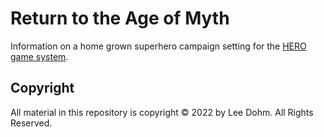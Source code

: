 # Return to the Age of Myth

Information on a home grown superhero campaign setting for the [HERO game system][hero].

[hero]: https://www.herogames.com

## Copyright

All material in this repository is copyright &copy; 2022 by Lee Dohm. All Rights Reserved.
